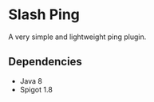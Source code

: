 # Slash Ping
A very simple and lightweight ping plugin. <br>

## Dependencies
- Java 8
- Spigot 1.8
